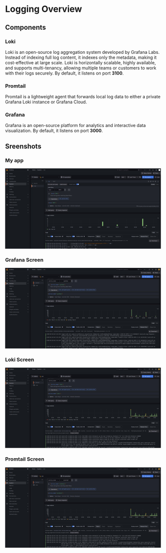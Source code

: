 # Logging Overview

## Components

### Loki

Loki is an open-source log aggregation system developed by Grafana Labs. Instead of indexing full log content, it indexes only the metadata, making it cost-effective at large scale. Loki is horizontally scalable, highly available, and supports multi-tenancy, allowing multiple teams or customers to work with their logs securely. By default, it listens on port **3100**.

### Promtail

Promtail is a lightweight agent that forwards local log data to either a private Grafana Loki instance or Grafana Cloud.

### Grafana

Grafana is an open-source platform for analytics and interactive data visualization. By default, it listens on port **3000**.

## Sreenshots

### My app

![My app](./img/My%20app.png)

### Grafana Screen

![Grafana](./img/Grafana.png)

### Loki Screen

![Loki](./img/Loki.png)

### Promtail Screen

![Promtail](./img/Promtail.png)
